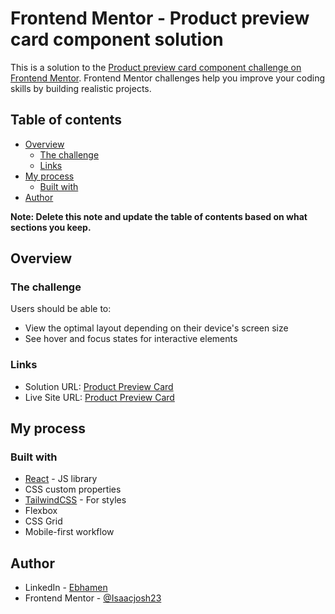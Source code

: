 # Frontend Mentor - Product preview card component solution

This is a solution to the [Product preview card component challenge on Frontend Mentor](https://www.frontendmentor.io/challenges/product-preview-card-component-GO7UmttRfa). Frontend Mentor challenges help you improve your coding skills by building realistic projects.

## Table of contents

- [Overview](#overview)
  - [The challenge](#the-challenge)
  - [Links](#links)
- [My process](#my-process)
  - [Built with](#built-with)
- [Author](#author)

**Note: Delete this note and update the table of contents based on what sections you keep.**

## Overview

### The challenge

Users should be able to:

- View the optimal layout depending on their device's screen size
- See hover and focus states for interactive elements

### Links

- Solution URL: [Product Preview Card](https://previewcar.netlify.app/)
- Live Site URL: [Product Preview Card](https://previewcar.netlify.app/)

## My process

### Built with

- [React](https://reactjs.org/) - JS library
- CSS custom properties
- [TailwindCSS](https://tailwindcss.com/) - For styles
- Flexbox
- CSS Grid
- Mobile-first workflow

## Author

- LinkedIn - [Ebhamen](https://www.linkedin.com/in/joshua-ebhamen-4904aa344/)
- Frontend Mentor - [@Isaacjosh23](https://www.frontendmentor.io/profile/Isaacjosh23)
